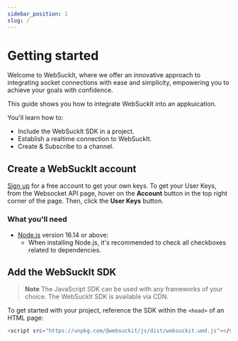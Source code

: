 ```yaml
---
sidebar_position: 1
slug: /
---
```


# Getting started

Welcome to WebSuckIt, where we offer an innovative approach to integrating socket connections with ease and simplicity, empowering you to achieve your goals with confidence.

This guide shows you how to integrate WebSuckIt into an appkuication.

You'll learn how to:
- Include the WebSuckIt SDK in a project.
- Establish a realtime connection to WebSuckIt.
- Create & Subscribe to a channel.

## Create a WebSuckIt account

[Sign up](https://websuckit.com/signup) for a free account to get your own keys. To get your User Keys, from the Websocket API page, hover on the **Account** button in the top right corner of the page. Then, click the **User Keys** button.

### What you'll need

- [Node.js](https://nodejs.org/en/download/) version 16.14 or above:
  - When installing Node.js, it's recommended to check all checkboxes related to dependencies.

## Add the WebSuckIt SDK
> **Note**
> The JavaScript SDK can be used with any frameworks of your choice.
The WebSuckIt SDK is available via CDN.

To get started with your project, reference the SDK within the `<head>` of an HTML page:

```bash
<script src="https://unpkg.com/@websuckit/js/dist/websuckit.umd.js"></script>
```